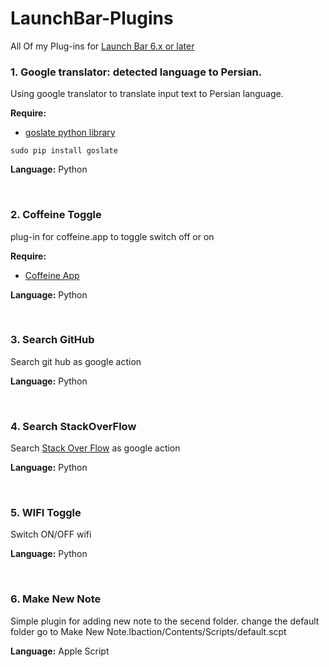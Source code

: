 # LaunchBar-Plugins
<p>All Of my Plug-ins for <a href="https://www.obdev.at/products/launchbar/index.html">Launch Bar 6.x or later</a></p>

<h3>1. Google translator: detected language to Persian.</h3>

<p>Using google translator to translate input text to Persian language.</p>
<p><b>Require:</b>
<ul>
  <li><a href="https://pypi.python.org/pypi/goslate">goslate python library</a></li>
</ul>  
</p>
<code>sudo pip install goslate</code>
<p><b>Language:</b> Python</p>
<br>

<h3>2. Coffeine Toggle</h3>
<p>plug-in for coffeine.app to toggle switch off or on</p
<p><b>Require:</b>
<ul>
  <li><a href="https://itunes.apple.com/us/app/caffeine/id411246225?mt=12">Coffeine App</a></li>
</ul>  
</p>
<p><b>Language:</b> Python</p>
<br>

<h3>3. Search GitHub</h3>
<p>Search git hub as google action</p>
<p><b>Language:</b> Python</p>
<br>

<h3>4. Search StackOverFlow</h3>
<p>Search <a href="http://stackoverflow.com">Stack Over Flow</a> as google action</p>
<p><b>Language:</b> Python</p>
<br>

<h3>5. WIFI Toggle</h3>
<p>Switch ON/OFF wifi</p>
<p><b>Language:</b> Python</p>
<br>

<h3>6. Make New Note</h3>
<p>Simple plugin for adding new note to the secend folder. change the default folder go to Make New Note.lbaction/Contents/Scripts/default.scpt</p>
<p><b>Language:</b> Apple Script</p>
